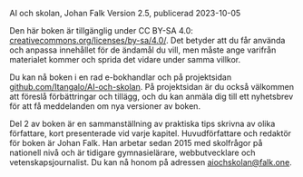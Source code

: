 AI och skolan, Johan Falk
Version 2.5, publicerad 2023-10-05

Den här boken är tillgänglig under CC BY-SA 4.0: [creativecommons.org/licenses/by-sa/4.0/][1]. Det betyder att du får använda och anpassa innehållet för de ändamål du vill, men måste ange varifrån materialet kommer och sprida det vidare under samma villkor.

Du kan nå boken i en rad e-bokhandlar och på projektsidan [github.com/Itangalo/AI-och-skolan][2]. På projektsidan är du också välkommen att föreslå förbättringar och tillägg, och du kan anmäla dig till ett nyhetsbrev för att få meddelanden om nya versioner av boken.

Del 2 av boken är en sammanställning av praktiska tips skrivna av olika författare, kort presenterade vid varje kapitel. Huvudförfattare och redaktör för boken är Johan Falk. Han arbetar sedan 2015 med skolfrågor på nationell nivå och är tidigare gymnasielärare, webbutvecklare och vetenskapsjournalist. Du kan nå honom på adressen [aiochskolan@falk.one][3].

[1]:	https://creativecommons.org/licenses/by-sa/4.0/
[2]:	https://github.com/Itangalo/AI-och-skolan
[3]:	mailto:aiochskolan@falk.one